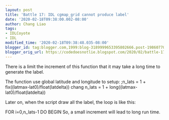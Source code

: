 ```yaml
---
layout: post
title: 'Battle 17: IDL cgmap_grid cannot produce label'
date: '2020-02-18T09:38:00.002-08:00'
author: Chang Liao
tags:
- IDLCoyote
- IDL
modified_time: '2020-02-18T09:38:48.035-08:00'
blogger_id: tag:blogger.com,1999:blog-3189999653395802666.post-1986077021173969906
blogger_orig_url: https://codedoesnotlie.blogspot.com/2020/02/battle-17-idl-cgmapgrid-cannot-produce.html
---
```


There is a limit the increment of this function that it may take a long time 
to generate the label. 


The function use global latitude and longitude to setup: 
;n_lats = 1 + fix((latmax-lat0)/float(latdelta)) chang 
 n_lats = 1 + long((latmax-lat0)/float(latdelta)) 


Later on, when the script draw all the label, the loop is like this: 

FOR i=0,n_lats-1 DO BEGIN
So, a small increment will lead to long run time. 